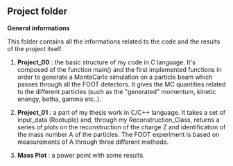 **Project folder**
------------------------------
**General informations**

This folder contains all the informations related to the code and the results of the project itself.

1. **Project_00** : the basic structure of my code in C language. It's composed of the function main() and the first implemented functions in order to generate 
   a MonteCarlo simulation on a particle beam which passes through all the FOOT detectors. It gives the MC quantities related to the different particles (such as
   the "generated" momentum, kinetic enengy, betha, gamma etc..).

2. **Project_01** : a part of my thesis work in C/C++ language. It takes a set of input_data (Rootuple) and, through my Reconstruction_Class, 
   returns a series of plots on the reconstruction of the charge Z and identification of the mass number A of the particles. The FOOT experiment
   is based on measurements of A through three different methode.
   
3. **Mass Plot** : a power point with some results. 
